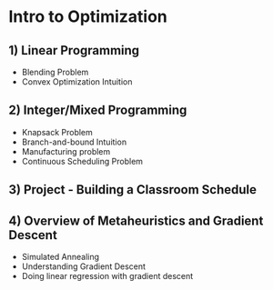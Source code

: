 # Intro to Optimization

## 1) Linear Programming 
- Blending Problem
- Convex Optimization Intuition

## 2) Integer/Mixed Programming
- Knapsack Problem 
- Branch-and-bound Intuition
- Manufacturing problem
- Continuous Scheduling Problem

## 3) Project - Building a Classroom Schedule

## 4) Overview of Metaheuristics and Gradient Descent 
- Simulated Annealing
- Understanding Gradient Descent
- Doing linear regression with gradient descent
